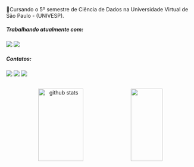 ##

📌Cursando o 5º semestre de Ciência de Dados na Universidade Virtual de São Paulo - (UNIVESP). <br>

##### Trabalhando atualmente com:

<div>
   <img src="https://img.shields.io/badge/html5-%23E34F26.svg?style=Plastic&logo=html5&logoColor=white" />
   <img  src="https://img.shields.io/badge/css3-%231572B6.svg?style=Plastic&logo=css3&logoColor=white" />
</div>

##### Contatos:

<div > 
  <a href = "mailto:andrecollar@outlook.com"><img src="https://img.shields.io/badge/Microsoft_Outlook-0078D4?style=Plastic&logo=microsoft-outlook&logoColor=white" target="_blank"></a>
  <a href="https://www.linkedin.com/in/andre-collar/" target="_blank"><img src="https://img.shields.io/badge/-LinkedIn-%230077B5?style=Plastic&logo=linkedin&logoColor=white" target="_blank"></a> 
  <a href="https://instagram.com/andrecollar" target="_blank"><img src="https://img.shields.io/badge/-Instagram-%23E4405F?style=Plastic&logo=instagram&logoColor=white"</a>
 <a href=""></a> 
    
##
 
<div align="center">  
  <img width="49%" height="195px" border= 0px solid transparent src="https://github-readme-stats.vercel.app/api?username=andrecollar&show_icons=true&theme=highcontrast&count_private=true&hide=stars" alt="github stats" /> 
  <img width="41%" height="195px" src="https://github-readme-stats.vercel.app/api/top-langs/?username=andrecollar&layout=compact&theme=highcontrast" />
  
</div>
